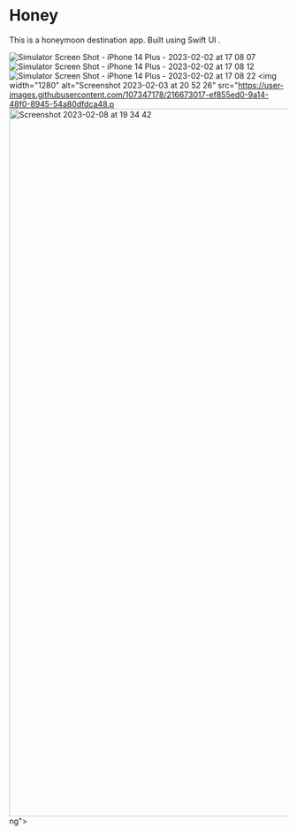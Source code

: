 # Honey
This is a honeymoon destination app. Built using Swift UI .



![Simulator Screen Shot - iPhone 14 Plus - 2023-02-02 at 17 08 07](https://user-images.githubusercontent.com/107347178/216346965-9a502c30-66e5-41f9-80ca-ad08af8f69da.png)
![Simulator Screen Shot - iPhone 14 Plus - 2023-02-02 at 17 08 12](https://user-images.githubusercontent.com/107347178/216346977-b870f67a-d2c1-423e-b58e-0eb90c03f26b.png)
![Simulator Screen Shot - iPhone 14 Plus - 2023-02-02 at 17 08 22](https://user-images.githubusercontent.com/107347178/216346987-05d84909-e4ba-4d44-845d-c4a56b7f921d.png)
<img width="1280" alt="Screenshot 2023-02-03 at 20 52 26" src="https://user-images.githubusercontent.com/107347178/216673017-ef855ed0-9a14-48f0-8945-54a80dfdca48.p<img width="1280" alt="Screenshot 2023-02-08 at 19 34 42" src="https://user-images.githubusercontent.com/107347178/217593306-73ba303c-b7f1-498e-83b1-51249bf8ad61.png">
ng">
